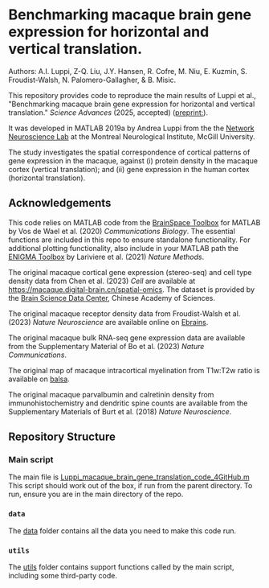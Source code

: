 #  Benchmarking macaque brain gene expression for horizontal and vertical translation.
Authors: A.I. Luppi, Z-Q. Liu,  J.Y. Hansen,  R. Cofre,  M. Niu, E. Kuzmin,  S. Froudist-Walsh, N. Palomero-Gallagher, & B. Misic.

This repository provides code to reproduce the main results of Luppi et al., "Benchmarking macaque brain gene expression for horizontal and vertical translation." _Science Advances_ (2025, accepted) ([preprint:](https://doi.org/10.1101/2024.08.18.608440)).

It was developed in MATLAB 2019a by Andrea Luppi from the the [Network Neuroscience Lab](netneurolab.github.io/) at the Montreal Neurological Institute, McGill University.

The study investigates the spatial correspondence of cortical patterns of gene expression in the macaque, against (i) protein density in the macaque cortex (vertical translation); and (ii) gene expression in the human cortex (horizontal translation).

## Acknowledgements
This code relies on MATLAB code from the [BrainSpace Toolbox](https://brainspace.readthedocs.io/en/latest/) for MATLAB by Vos de Wael et al. (2020) _Communications Biology_. The essential functions are included in this repo to ensure standalone functionality.
For additional plotting functionality, also include in your MATLAB path the [ENIGMA Toolbox](https://github.com/MICA-MNI/ENIGMA.git) by Lariviere et al. (2021) _Nature Methods_.

The original macaque cortical gene expression (stereo-seq) and cell type density data from Chen et al. (2023) _Cell_ are available at https://macaque.digital-brain.cn/spatial-omics. The dataset is provided by the [Brain Science Data Center](https://braindatacenter.cn/), Chinese Academy of Sciences. 

The original macaque receptor density data from Froudist-Walsh et al. (2023) _Nature Neuroscience_ are available online on [Ebrains](https://search.kg.ebrains.eu/instances/de62abc1-7252-4774-9965-5040f5e8fb6b).

The original macaque bulk RNA-seq gene expression data are available from the Supplementary Material of Bo et al. (2023) _Nature Communications_.

The original map of macaque intracortical myelination from T1w:T2w ratio is available on [balsa](https://balsa.wustl.edu/study/P2Nql). 

The original macaque parvalbumin and calretinin density from immunohistochemistry and dendritic spine counts are available from the Supplementary Materials of Burt et al. (2018) _Nature Neuroscience_. 

## Repository Structure
### Main script
The main file is [Luppi_macaque_brain_gene_translation_code_4GitHub.m](Luppi_macaque_brain_gene_translation_code_4GitHub.m)
This script should work out of the box, if run from the parent directory. 
To run, ensure you are in the main directory of the repo.

### `data`
The [data](data/) folder contains all the data you need to make this code run. 

### `utils`
The [utils](utils/) folder contains support functions called by the main script, including some third-party code.
